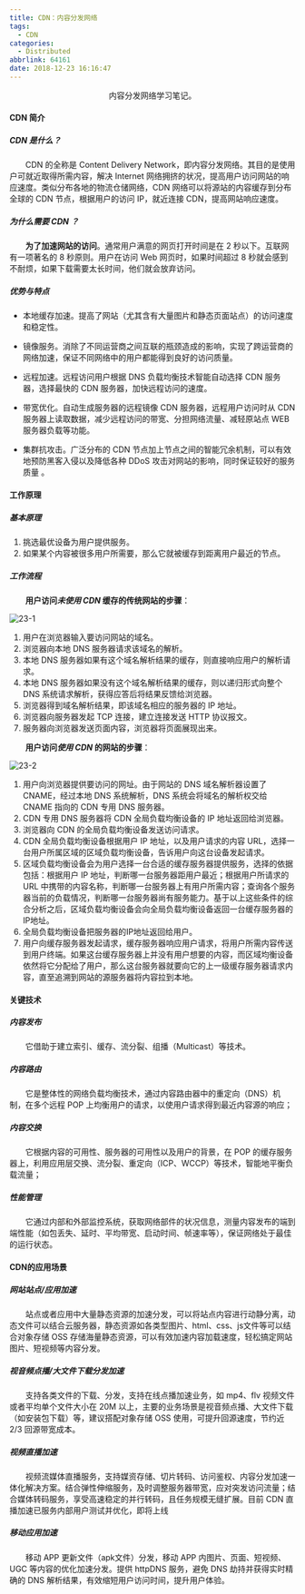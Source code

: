 ```yaml
---
title: CDN：内容分发网络
tags:
  - CDN
categories:
  - Distributed
abbrlink: 64161
date: 2018-12-23 16:16:47
---
```


<center>内容分发网络学习笔记。</center>

<!--more-->

#### CDN 简介

##### CDN 是什么？

　　CDN 的全称是 Content Delivery Network，即内容分发网络。其目的是使用户可就近取得所需内容，解决 Internet 网络拥挤的状况，提高用户访问网站的响应速度。类似分布各地的物流仓储网络，CDN 网络可以将源站的内容缓存到分布全球的 CDN 节点，根据用户的访问 IP，就近连接 CDN，提高网站响应速度。

##### 为什么需要 CDN ？

　　**为了加速网站的访问**。通常用户满意的网页打开时间是在 2 秒以下。互联网有一项著名的 8 秒原则。用户在访问 Web 网页时，如果时间超过 8 秒就会感到不耐烦，如果下载需要太长时间，他们就会放弃访问。

##### 优势与特点

- 本地缓存加速。提高了网站（尤其含有大量图片和静态页面站点）的访问速度和稳定性。

- 镜像服务。消除了不同运营商之间互联的瓶颈造成的影响，实现了跨运营商的网络加速，保证不同网络中的用户都能得到良好的访问质量。
- 远程加速。远程访问用户根据 DNS 负载均衡技术智能自动选择 CDN 服务器，选择最快的 CDN 服务器，加快远程访问的速度。
- 带宽优化。自动生成服务器的远程镜像 CDN 服务器，远程用户访问时从 CDN 服务器上读取数据，减少远程访问的带宽、分担网络流量、减轻原站点 WEB 服务器负载等功能。
- 集群抗攻击。广泛分布的 CDN 节点加上节点之间的智能冗余机制，可以有效地预防黑客入侵以及降低各种 DDoS 攻击对网站的影响，同时保证较好的服务质量 。

#### 工作原理

##### 基本原理

1. 挑选最优设备为用户提供服务。
2. 如果某个内容被很多用户所需要，那么它就被缓存到距离用户最近的节点。

##### 工作流程

　　**用户访问*未使用 CDN* 缓存的传统网站的步骤**：

![23-1](http://fzy-blog.oss-cn-shenzhen.aliyuncs.com/2018/12/23-1.png)

1. 用户在浏览器输入要访问网站的域名。
2. 浏览器向本地 DNS 服务器请求该域名的解析。
3. 本地 DNS 服务器如果有这个域名解析结果的缓存，则直接响应用户的解析请求。
4. 本地 DNS 服务器如果没有这个域名解析结果的缓存，则以递归形式向整个 DNS 系统请求解析，获得应答后将结果反馈给浏览器。
5. 浏览器得到域名解析结果，即该域名相应的服务器的 IP 地址。
6. 浏览器向服务器发起 TCP 连接，建立连接发送 HTTP 协议报文。
7. 服务器向浏览器发送页面内容，浏览器将页面展现出来。

　　**用户访问*使用 CDN* 的网站的步骤**：

![23-2](http://fzy-blog.oss-cn-shenzhen.aliyuncs.com/2018/12/23-2.png)

1. 用户向浏览器提供要访问的网址。由于网站的 DNS 域名解析器设置了 CNAME，经过本地 DNS 系统解析，DNS 系统会将域名的解析权交给 CNAME 指向的 CDN 专用 DNS 服务器。
2. CDN 专用 DNS 服务器将 CDN 全局负载均衡设备的 IP 地址返回给浏览器。
3. 浏览器向 CDN 的全局负载均衡设备发送访问请求。
4. CDN 全局负载均衡设备根据用户 IP 地址，以及用户请求的内容 URL，选择一台用户所属区域的区域负载均衡设备，告诉用户向这台设备发起请求。
5. 区域负载均衡设备会为用户选择一台合适的缓存服务器提供服务，选择的依据包括：根据用户 IP 地址，判断哪一台服务器距用户最近；根据用户所请求的 URL 中携带的内容名称，判断哪一台服务器上有用户所需内容；查询各个服务器当前的负载情况，判断哪一台服务器尚有服务能力。基于以上这些条件的综合分析之后，区域负载均衡设备会向全局负载均衡设备返回一台缓存服务器的IP地址。
6. 全局负载均衡设备把服务器的IP地址返回给用户。
7. 用户向缓存服务器发起请求，缓存服务器响应用户请求，将用户所需内容传送到用户终端。如果这台缓存服务器上并没有用户想要的内容，而区域均衡设备依然将它分配给了用户，那么这台服务器就要向它的上一级缓存服务器请求内容，直至追溯到网站的源服务器将内容拉到本地。

#### 关键技术

##### 内容发布

　　它借助于建立索引、缓存、流分裂、组播（Multicast）等技术。

##### 内容路由

　　它是整体性的网络负载均衡技术，通过内容路由器中的重定向（DNS）机制，在多个远程 POP 上均衡用户的请求，以使用户请求得到最近内容源的响应；

##### 内容交换

　　它根据内容的可用性、服务器的可用性以及用户的背景，在 POP 的缓存服务器上，利用应用层交换、流分裂、重定向（ICP、WCCP）等技术，智能地平衡负载流量；

##### 性能管理

　　它通过内部和外部监控系统，获取网络部件的状况信息，测量内容发布的端到端性能（如包丢失、延时、平均带宽、启动时间、帧速率等），保证网络处于最佳的运行状态。

#### CDN的应用场景

##### 网站站点/应用加速

　　站点或者应用中大量静态资源的加速分发，可以将站点内容进行动静分离，动态文件可以结合云服务器，静态资源如各类型图片、html、css、js文件等可以结合对象存储 OSS 存储海量静态资源，可以有效加速内容加载速度，轻松搞定网站图片、短视频等内容分发。

##### 视音频点播/大文件下载分发加速

　　支持各类文件的下载、分发，支持在线点播加速业务，如 mp4、flv 视频文件或者平均单个文件大小在 20M 以上，主要的业务场景是视音频点播、大文件下载（如安装包下载）等，建议搭配对象存储 OSS 使用，可提升回源速度，节约近 2/3 回源带宽成本。

##### 视频直播加速

　　视频流媒体直播服务，支持媒资存储、切片转码、访问鉴权、内容分发加速一体化解决方案。结合弹性伸缩服务，及时调整服务器带宽，应对突发访问流量；结合媒体转码服务，享受高速稳定的并行转码，且任务规模无缝扩展。目前 CDN 直播加速已服务内部用户测试并优化，即将上线

##### 移动应用加速

　　移动 APP 更新文件（apk文件）分发，移动 APP 内图片、页面、短视频、UGC 等内容的优化加速分发。提供 httpDNS 服务，避免 DNS 劫持并获得实时精确的 DNS 解析结果，有效缩短用户访问时间，提升用户体验。



